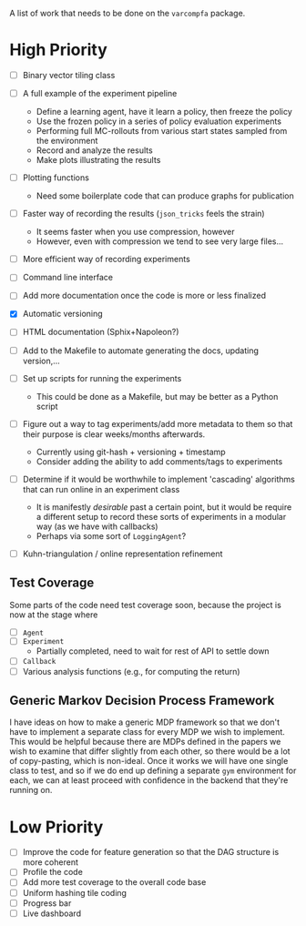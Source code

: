 A list of work that needs to be done on the `varcompfa` package.

# High Priority

- [ ] Binary vector tiling class
- [ ] A full example of the experiment pipeline
    + Define a learning agent, have it learn a policy, then freeze the policy
    + Use the frozen policy in a series of policy evaluation experiments
    + Performing full MC-rollouts from various start states sampled from the environment
    + Record and analyze the results
    + Make plots illustrating the results 
- [ ] Plotting functions
    + Need some boilerplate code that can produce graphs for publication
- [ ] Faster way of recording the results (`json_tricks` feels the strain) 
    + It seems faster when you use compression, however
    + However, even with compression we tend to see very large files...
- [ ] More efficient way of recording experiments
- [ ] Command line interface
- [ ] Add more documentation once the code is more or less finalized
- [x] Automatic versioning
- [ ] HTML documentation (Sphix+Napoleon?)
- [ ] Add to the Makefile to automate generating the docs, updating version,...
- [ ] Set up scripts for running the experiments
    + This could be done as a Makefile, but may be better as a Python script
- [ ] Figure out a way to tag experiments/add more metadata to them so that their purpose is clear weeks/months afterwards.
    + Currently using git-hash + versioning + timestamp
    + Consider adding the ability to add comments/tags to experiments
- [ ] Determine if it would be worthwhile to implement 'cascading' algorithms that can run online in an experiment class
    + It is manifestly *desirable* past a certain point, but it would be require a different setup to record these sorts of experiments in a modular way (as we have with callbacks)
    + Perhaps via some sort of `LoggingAgent`?
- [ ] Kuhn-triangulation / online representation refinement 


## Test Coverage

Some parts of the code need test coverage soon, because the project is now at the stage where

- [ ] `Agent`
- [ ] `Experiment`
    + Partially completed, need to wait for rest of API to settle down
- [ ] `Callback`
- [ ] Various analysis functions (e.g., for computing the return)

## Generic Markov Decision Process Framework

I have ideas on how to make a generic MDP framework so that we don't have to implement a separate class for every MDP we wish to implement.
This would be helpful because there are MDPs defined in the papers we wish to examine that differ slightly from each other, so there would be a lot of copy-pasting, which is non-ideal.
Once it works we will have one single class to test, and so if we do end up defining a separate `gym` environment for each, we can at least proceed with confidence in the backend that they're running on. 

# Low Priority

- [ ] Improve the code for feature generation so that the DAG structure is more coherent
- [ ] Profile the code
- [ ] Add more test coverage to the overall code base
- [ ] Uniform hashing tile coding
- [ ] Progress bar
- [ ] Live dashboard

